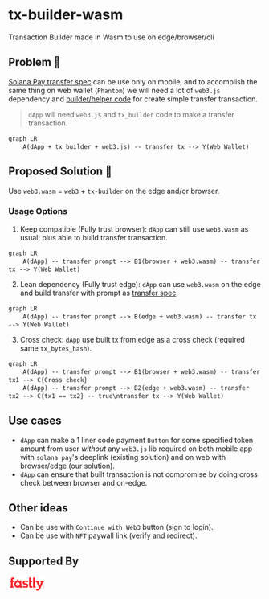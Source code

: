 # tx-builder-wasm

Transaction Builder made in Wasm to use on edge/browser/cli

## Problem 🤔

[Solana Pay transfer spec](https://docs.solanapay.com/spec#specification-transfer-request) can be use only on mobile, and to accomplish the same thing on web wallet (`Phantom`) we will need a lot of `web3.js` dependency and [builder/helper code](https://github.com/solana-labs/solana-pay/blob/master/core/src/createTransfer.ts) for create simple transfer transaction.

> `dApp` will need `web3.js` and `tx_builder` code to make a transfer transaction.

```mermaid
graph LR
    A(dApp + tx_builder + web3.js) -- transfer tx --> Y(Web Wallet)
```

## Proposed Solution 🙌

Use `web3.wasm` = `web3` + `tx-builder` on the edge and/or browser.

### Usage Options

1. Keep compatible (Fully trust browser): `dApp` can still use `web3.wasm` as usual; plus able to build transfer transaction.

```mermaid
graph LR
    A(dApp) -- transfer prompt --> B1(browser + web3.wasm) -- transfer tx --> Y(Web Wallet)
```

2. Lean dependency (Fully trust edge): `dApp` can use `web3.wasm` on the edge and build transfer with prompt as [transfer spec](https://docs.solanapay.com/spec#specification-transfer-request).

```mermaid
graph LR
    A(dApp) -- transfer prompt --> B(edge + web3.wasm) -- transfer tx --> Y(Web Wallet)
```

3. Cross check: `dApp` use built tx from edge as a cross check (required same `tx_bytes_hash`).

```mermaid
graph LR
    A(dApp) -- transfer prompt --> B1(browser + web3.wasm) -- transfer tx1 --> C{Cross check}
    A(dApp) -- transfer prompt --> B2(edge + web3.wasm) -- transfer tx2 --> C{tx1 == tx2} -- true\ntransfer tx --> Y(Web Wallet)
```

## Use cases

- `dApp` can make a 1 liner code payment `Button` for some specified token amount from user _without_ any `web3.js` lib required on both mobile app with `solana pay`'s deeplink (existing solution) and on web with browser/edge (our solution).
- `dApp` can ensure that built transaction is not compromise by doing cross check between browser and on-edge.

## Other ideas

- Can be use with `Continue with Web3` button (sign to login).
- Can be use with `NFT` paywall link (verify and redirect).

## Supported By

<a href="https://www.fastly.com/"><img width="auto" height="32px" src="https://raw.githubusercontent.com/gist-rs/gist-rs/4f9a7864e67bf6145bf5f654b603e12deff46c8e/public/img/fastly-logo.svg"/></a>
